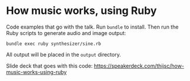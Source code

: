 # How music works, using Ruby

Code examples that go with the talk. Run `bundle` to install. Then run
the Ruby scripts to generate audio and image output:

```
bundle exec ruby synthesizer/sine.rb
```

All output will be placed in the `output` directory.


Slide deck that goes with this code: https://speakerdeck.com/thijsc/how-music-works-using-ruby
